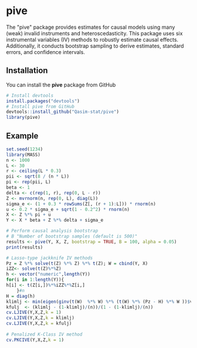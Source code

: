# pive
The "pive" package provides estimates for causal models using many (weak) invalid instruments and heteroscedasticity. This package uses six instrumental variables (IV) methods to robustly estimate causal effects. Additionally, it conducts bootstrap sampling to derive estimates, standard errors, and confidence intervals.

## Installation

You can install the **pive** package from GitHub
```r
# Install devtools
install.packages("devtools")
# Install pive from GitHub
devtools::install_github("Qasim-stat/pive")
library(pive)
```

## Example
```r
set.seed(1234)
library(MASS)
n <- 1000
L <- 30
r <- ceiling(L * 0.3)
pii <- sqrt(8 / (n * L))
pi <- rep(pii, L)
beta <- 1
delta <- c(rep(1, r), rep(0, L - r))
Z <- mvrnorm(n, rep(0, L), diag(L))
sigma_e <- (1 + 0.3 * rowSums(Z[, (r + 1):L])) * rnorm(n)
u <- 0.2 * sigma_e + sqrt(1 - 0.2^2) * rnorm(n)
X <- Z %*% pi + u
Y <- X * beta + Z %*% delta + sigma_e

# Perform causal analysis bootstrap
# B "Number of bootstrap samples (default is 500)"
results <- pive(Y, X, Z, bootstrap = TRUE, B = 100, alpha = 0.05)
print(results)

# Lasso-type jackknife IV methods
Pz = Z %*% solve(t(Z) %*% Z) %*% t(Z); W = cbind(Y, X)
iZZ<- solve(t(Z)%*%Z)
h <- vector("numeric",length(Y))            
for(i in 1:length(Y)){
h[i] <- t(Z[i,])%*%iZZ%*%Z[i,]               
    }#n           
H = diag(h)
klimlj <- min(eigen(ginv(t(W)  %*% W) %*% (t(W) %*% (Pz - H) %*% W ))$values)
kfulj  <- (klimlj - (1-klimlj)/(n))/(1 - (1-klimlj)/(n))
cv.LJIVE(Y,X,Z,k = 1)
cv.LJIVE(Y,X,Z,k = klimlj)
cv.LJIVE(Y,X,Z,k = kfulj)
 
# Penalized K-Class IV method
cv.PKCIVE(Y,X,Z,k = 1)
